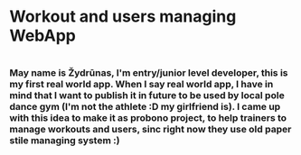 <h1> Workout and users managing WebApp <h1>
  
  <h3> May name is Žydrūnas, I'm entry/junior level developer, this is my first real world app. When I say real world app, I have in mind that I want to publish it in future to be used by local pole dance gym (I'm not the athlete :D my girlfriend is). I came up with this idea to make it as probono project, to help trainers to manage workouts and users, sinc right now they use old paper stile managing system :)<h3>
